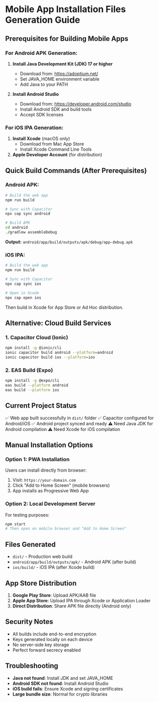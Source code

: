 # Mobile App Installation Files Generation Guide

## Prerequisites for Building Mobile Apps

### For Android APK Generation:
1. **Install Java Development Kit (JDK) 17 or higher**
   - Download from: https://adoptium.net/
   - Set JAVA_HOME environment variable
   - Add Java to your PATH

2. **Install Android Studio**
   - Download from: https://developer.android.com/studio
   - Install Android SDK and build tools
   - Accept SDK licenses

### For iOS IPA Generation:
1. **Install Xcode** (macOS only)
   - Download from Mac App Store
   - Install Xcode Command Line Tools
2. **Apple Developer Account** (for distribution)

## Quick Build Commands (After Prerequisites)

### Android APK:
```bash
# Build the web app
npm run build

# Sync with Capacitor
npx cap sync android

# Build APK
cd android
./gradlew assembleDebug
```
**Output:** `android/app/build/outputs/apk/debug/app-debug.apk`

### iOS IPA:
```bash
# Build the web app
npm run build

# Sync with Capacitor
npx cap sync ios

# Open in Xcode
npx cap open ios
```
Then build in Xcode for App Store or Ad Hoc distribution.

## Alternative: Cloud Build Services

### 1. Capacitor Cloud (Ionic)
```bash
npm install -g @ionic/cli
ionic capacitor build android --platform=android
ionic capacitor build ios --platform=ios
```

### 2. EAS Build (Expo)
```bash
npm install -g @expo/cli
eas build --platform android
eas build --platform ios
```

## Current Project Status
✅ Web app built successfully in `dist/` folder
✅ Capacitor configured for Android/iOS
✅ Android project synced and ready
⚠️ Need Java JDK for Android compilation
⚠️ Need Xcode for iOS compilation

## Manual Installation Options

### Option 1: PWA Installation
Users can install directly from browser:
1. Visit: `https://your-domain.com`
2. Click "Add to Home Screen" (mobile browsers)
3. App installs as Progressive Web App

### Option 2: Local Development Server
For testing purposes:
```bash
npm start
# Then open on mobile browser and "Add to Home Screen"
```

## Files Generated
- `dist/` - Production web build
- `android/app/build/outputs/apk/` - Android APK (after build)
- `ios/build/` - iOS IPA (after Xcode build)

## App Store Distribution
1. **Google Play Store**: Upload APK/AAB file
2. **Apple App Store**: Upload IPA through Xcode or Application Loader
3. **Direct Distribution**: Share APK file directly (Android only)

## Security Notes
- All builds include end-to-end encryption
- Keys generated locally on each device
- No server-side key storage
- Perfect forward secrecy enabled

## Troubleshooting
- **Java not found**: Install JDK and set JAVA_HOME
- **Android SDK not found**: Install Android Studio
- **iOS build fails**: Ensure Xcode and signing certificates
- **Large bundle size**: Normal for crypto libraries
